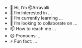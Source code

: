 - 👋 Hi, I’m @Arravalli
- 👀 I’m interested in ...
- 🌱 I’m currently learning ...
- 💞️ I’m looking to collaborate on ...
- 📫 How to reach me ...
- 😄 Pronouns: ...
- ⚡ Fun fact: ...

<!---
Arravalli/Arravalli is a ✨ special ✨ repository because its `README.md` (this file) appears on your GitHub profile.
You can click the Preview link to take a look at your changes.
--->
